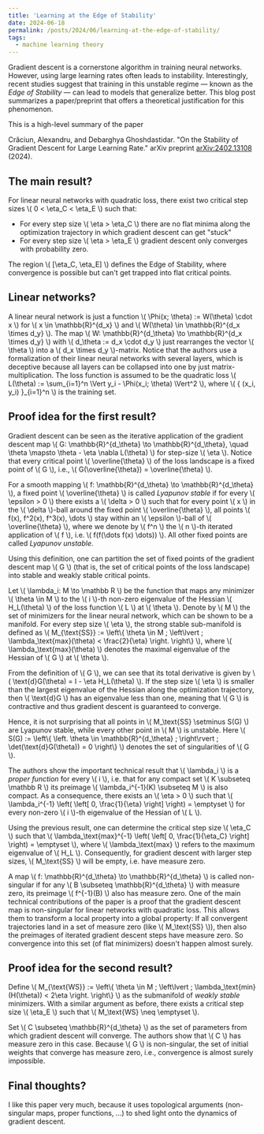 ```yaml
---
title: 'Learning at the Edge of Stability'
date: 2024-06-18
permalink: /posts/2024/06/learning-at-the-edge-of-stability/
tags:
  - machine learning theory
---
```


Gradient descent is a cornerstone algorithm in training neural networks. However, using large learning rates often leads to instability. Interestingly, recent studies suggest that training in this unstable regime — known as the _Edge of Stability_ — can lead to models that generalize better. This blog post summarizes a paper/preprint that offers a theoretical justification for this phenomenon.

This is a high-level summary of the paper

Crăciun, Alexandru, and Debarghya Ghoshdastidar. "On the Stability of Gradient Descent for Large Learning Rate." arXiv preprint [arXiv:2402.13108](https://arxiv.org/abs/2402.13108) (2024).

## The main result?

For linear neural networks with quadratic loss, there exist two critical step sizes \\( 0 < \eta_C < \eta_E \\) such that:

- For every step size \\( \eta > \eta_C \\) there are no flat minima along the optimization trajectory in which gradient descent can get "stuck"
- For every step size \\( \eta > \eta_E \\) gradient descent only converges with probability zero.

The region \\( [\eta_C, \eta_E] \\) defines the Edge of Stability, where convergence is possible but can't get trapped into flat critical points.

## Linear networks?

A linear neural network is just a function \\( \Phi(x; \theta) := W(\theta) \cdot x \\) for \\( x \in \mathbb{R}^{d_x} \\) and \\( W(\theta) \in \mathbb{R}^{d_x \times d_y} \\). The map \\( W: \mathbb{R}^{d_\theta} \to \mathbb{R}^{d_x \times d_y} \\) with \\( d_\theta := d_x \cdot d_y \\) just rearranges the vector \\( \theta \\) into a \\( d_x \times d_y \\)-matrix. Notice that the authors use a formalization of their linear neural networks with several layers, which is deceptive because all layers can be collapsed into one by just matrix-multiplication. The loss function is assumed to be the quadratic loss \\( L(\theta) := \sum_{i=1}^n \Vert y_i - \Phi(x_i; \theta) \Vert^2 \\), where \\( { (x_i, y_i) }_{i=1}^n \\) is the training set.

## Proof idea for the first result?

Gradient descent can be seen as the iterative application of the gradient descent map \\( G: \mathbb{R}^{d_\theta} \to \mathbb{R}^{d_\theta}, \quad \theta \mapsto \theta - \eta \nabla L(\theta) \\) for step-size \\( \eta \\). Notice that every critical point \\( \overline{\theta} \\) of the loss landscape is a fixed point of \\( G \\), i.e., \\( G(\overline{\theta}) = \overline{\theta} \\).

For a smooth mapping \\( f: \mathbb{R}^{d_\theta} \to \mathbb{R}^{d_\theta} \\), a fixed point \\( \overline{\theta} \\) is called _Lyapunov stable_ if for every \\( \epsilon > 0 \\) there exists a \\( \delta > 0 \\) such that for every point \\( x \\) in the \\( \delta \\)-ball around the fixed point \\( \overline{\theta} \\), all points \\( f(x), f^2(x), f^3(x), \dots \\) stay within an \\( \epsilon \\)-ball of \\( \overline{\theta} \\), where we denote by \\( f^n \\) the \\( n \\)-th iterated application of \\( f \\), i.e. \\( f(f(\dots f(x) \dots)) \\). All other fixed points are called _Lyapunov unstable_.

Using this definition, one can partition the set of fixed points of the gradient descent map \\( G \\) (that is, the set of critical points of the loss landscape) into stable and weakly stable critical points.

Let \\( \lambda_i: M \to \mathbb R \\) be the function that maps any minimizer \\( \theta \in M \\) to the \\( i \\)-th non-zero eigenvalue of the Hessian \\( H_L(\theta) \\) of the loss function \\( L \\) at \\( \theta \\). Denote by \\( M \\) the set of minimizers for the linear neural network, which can be shown to be a manifold. For every step size \\( \eta \\), the strong stable sub-manifold is defined as \\( M_{\text{SS}} := \left\\{ \theta \in M \; \left\lvert \; \lambda_\text{max}(\theta) < \frac{2}{\eta} \right. \right\\} \\), where \\( \lambda_\text{max}(\theta) \\) denotes the maximal eigenvalue of the Hessian of \\( G \\) at \\( \theta \\).

From the definition of \\( G \\), we can see that its total derivative is given by \\( \text{d}G(\theta) = I - \eta H_L(\theta) \\). If the step size \\( \eta \\) is smaller than the largest eigenvalue of the Hessian along the optimization trajectory, then \\( \text{d}G \\) has an eigenvalue less than one, meaning that \\( G \\) is contractive and thus gradient descent is guaranteed to converge.

Hence, it is not surprising that all points in \\( M_\text{SS} \setminus S(G) \\) are Lyapunov stable, while every other point in \\( M \\) is unstable. Here \\( S(G) := \left\\{ \left. \theta \in \mathbb{R}^{d_\theta} \; \right\rvert \; \det(\text{d}G(\theta)) = 0 \right\\} \\) denotes the set of singularities of \\( G \\).

The authors show the important technical result that \\( \lambda_i \\) is a _proper function_ for every \\( i \\), i.e. that for any compact set \\( K \subseteq \mathbb R \\) its preimage \\( \lambda_i^{-1}(K) \subseteq M \\) is also compact. As a consequence, there exists an \\( \eta > 0 \\) such that \\( \lambda_i^{-1} \\left( \\left[ 0, \frac{1}{\eta} \\right] \\right) = \emptyset \\) for every non-zero \\( i \\)-th eigenvalue of the Hessian of \\( L \\).

Using the previous result, one can determine the critical step size \\( \eta_C \\) such that \\( \lambda_\text{max}^{-1} \\left( \\left[ 0, \frac{1}{\eta_C} \\right] \\right) = \emptyset \\), where \\( \lambda_\text{max} \\) refers to the maximum eigenvalue of \\( H_L \\). Consequently, for gradient descent with larger step sizes, \\( M_\text{SS} \\) will be empty, i.e. have measure zero.

A map \\( f: \mathbb{R}^{d_\theta} \to \mathbb{R}^{d_\theta} \\) is called non-singular if for any \\( B \subseteq \mathbb{R}^{d_\theta} \\) with measure zero, its preimage \\( f^{-1}(B) \\) also has measure zero. One of the main technical contributions of the paper is a proof that the gradient descent map is non-singular for linear networks with quadratic loss. This allows them to transform a local property into a global property: If all convergent trajectories land in a set of measure zero (like \\( M_\text{SS} \\)), then also the preimages of iterated gradient descent steps have measure zero. So convergence into this set (of flat minimizers) doesn't happen almost surely.

## Proof idea for the second result?

Define \\( M_{\text{WS}} := \left\\{ \theta \in M \; \left\lvert \; \lambda_\text{min}(H(\theta)) < 2\eta \right. \right\\} \\) as the submanifold of _weakly stable_ minimizers. With a similar argument as before, there exists a critical step size \\( \eta_E \\) such that \\( M_\text{WS} \neq \emptyset \\).

Set \\( C \subseteq \mathbb{R}^{d_\theta} \\) as the set of parameters from which gradient descent will converge. The authors show that \\( C \\) has measure zero in this case. Because \\( G \\) is non-singular, the set of initial weights that converge has measure zero, i.e., convergence is almost surely impossible.

## Final thoughts?

I like this paper very much, because it uses topological arguments (non-singular maps, proper functions, ...) to shed light onto the dynamics of gradient descent.
